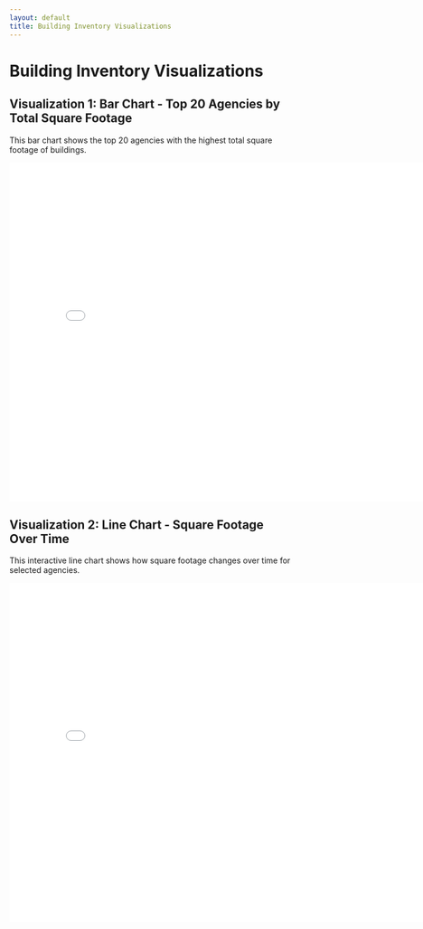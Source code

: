 ```yaml
---
layout: default
title: Building Inventory Visualizations
---
```


# Building Inventory Visualizations

## Visualization 1: Bar Chart - Top 20 Agencies by Total Square Footage
This bar chart shows the top 20 agencies with the highest total square footage of buildings.

<iframe src="visualizations/bar_chart.html" width="800" height="600" frameborder="0"></iframe>

## Visualization 2: Line Chart - Square Footage Over Time
This interactive line chart shows how square footage changes over time for selected agencies.

<iframe src="visualizations/line_chart.html" width="800" height="600" frameborder="0"></iframe>
